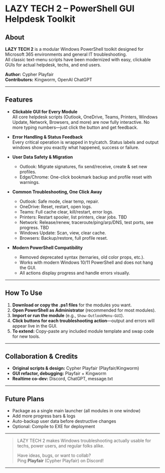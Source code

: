 # LAZY TECH 2 – PowerShell GUI Helpdesk Toolkit

## About

**LAZY TECH 2** is a modular Windows PowerShell toolkit designed for Microsoft 365 environments and general IT troubleshooting.  
All classic text-menu scripts have been modernized with easy, clickable GUIs for actual helpdesk, techs, and end users.

**Author:** Cypher Playfair  
**Contributors:** Kingworm, OpenAI ChatGPT

---

## Features

- **Clickable GUI for Every Module**  
  All core helpdesk scripts (Outlook, OneDrive, Teams, Printers, Windows Update, Network, Browsers, and more) are now fully interactive. No more typing numbers—just click the button and get feedback.

- **Error Handling & Status Feedback**  
  Every critical operation is wrapped in try/catch. Status labels and output windows show you exactly what happened, success or failure.

- **User Data Safety & Migration**
  - Outlook: Migrate signatures, fix send/receive, create & set new profiles.
  - Edge/Chrome: One-click bookmark backup and profile reset with warnings.

- **Common Troubleshooting, One Click Away**
  - Outlook: Safe mode, clear temp, repair.
  - OneDrive: Reset, restart, open logs.
  - Teams: Full cache clear, kill/restart, error logs.
  - Printers: Restart spooler, list printers, clear jobs. TBD
  - Network: Release/renew, traceroute/ping/arp/DNS, test ports, see progress. TBD
  - Windows Update: Scan, view, clear cache.
  - Browsers: Backup/restore, full profile reset.

- **Modern PowerShell Compatibility**
  - Removed deprecated syntax (ternaries, old color props, etc.).
  - Works with modern Windows 10/11 PowerShell and does not hang the GUI.
  - All actions display progress and handle errors visually.

---

## How To Use

1. **Download or copy the .ps1 files** for the modules you want.
2. **Open PowerShell as Administrator** (recommended for most modules).
3. **Import or run the module** (e.g., `Show-OutlookMenu-GUI`).
4. **Click buttons for each troubleshooting action**—output and errors will appear live in the GUI.
5. **To extend:** Copy-paste any included module template and swap code for new tools.

---

## Collaboration & Credits

- **Original scripts & design:** Cypher Playfair (Playfair/Kingworm)
- **GUI refactor, debugging:** Playfair + Kingworm
- **Realtime co-dev:** Discord, ChatGPT, message.txt

---

## Future Plans

- Package as a single main launcher (all modules in one window)
- Add more progress bars & logs
- Auto-backup user data before destructive changes
- Optional: Compile to EXE for deployment

---

> LAZY TECH 2 makes Windows troubleshooting actually usable for techs, power users, and regular folks alike.
>
> Have ideas, bugs, or want to collab?  
> Ping **Playfair** (Cypher Playfair) on Discord!

---

